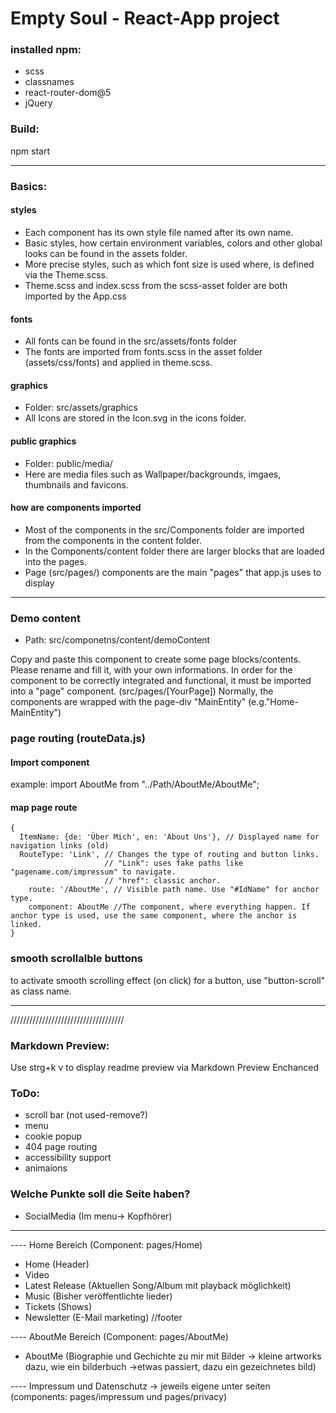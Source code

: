 # Empty Soul - React-App project

### installed npm:
- scss
- classnames
- react-router-dom@5
- jQuery

### Build:
npm start
____
### Basics:
#### styles
- Each component has its own style file named after its own name.
- Basic styles, how certain environment variables, colors and other global looks can be found in the assets folder.
- More precise styles, such as which font size is used where, is defined via the Theme.scss.
- Theme.scss and index.scss from the scss-asset folder are both imported by the App.css

#### fonts
- All fonts can be found in the src/assets/fonts folder
- The fonts are imported from fonts.scss in the asset folder (assets/css/fonts) and applied in theme.scss.

#### graphics
- Folder: src/assets/graphics
- All Icons are stored in the Icon.svg in the icons folder.

#### public graphics
- Folder: public/media/
- Here are media files such as Wallpaper/backgrounds, imgaes, thumbnails and favicons.

#### how are components imported
- Most of the components in the src/Components folder are imported from the components in the content folder.
- In the Components/content folder there are larger blocks that are loaded into the pages.
- Page (src/pages/) components are the main "pages" that app.js uses to display

______________

### Demo content
- Path: src/componetns/content/demoContent

Copy and paste this component to create some page blocks/contents.
Please rename and fill it, with your own informations.
In order for the component to be correctly integrated and functional, 
it must be imported into a "page" component. (src/pages/[YourPage])
Normally, the components are wrapped with the page-div "MainEntity" (e.g."Home-MainEntity")

### page routing (routeData.js)

#### Import component
example: import AboutMe from "../Path/AboutMe/AboutMe";

#### map page route
    {
      ItemName: {de: 'Über Mich', en: 'About Uns'}, // Displayed name for navigation links (old)
      RouteType: 'Link', // Changes the type of routing and button links. 
                         // "Link": uses fake paths like "pagename.com/impressum" to navigate. 
                         // "href": classic anchor.
        route: '/AboutMe', // Visible path name. Use "#IdName" for anchor type.
        component: AboutMe //The component, where everything happen. If anchor type is used, use the same component, where the anchor is linked.
    }

### smooth scrollalble buttons
to activate smooth scrolling effect (on click) for a button,
use "button-scroll" as class name.
____________________________________
////////////////////////////////////

### Markdown Preview:
Use strg+k v to display readme preview via Markdown Preview Enchanced

### ToDo:
- scroll bar (not used-remove?)
- menu
- cookie popup
- 404 page routing
- accessibility support
- animaions

### Welche Punkte soll die Seite haben?
- SocialMedia (Im menu-> Kopfhörer)
----
---- Home Bereich (Component: pages/Home)

- Home (Header)
- Video
- Latest Release (Aktuellen Song/Album mit playback möglichkeit)
- Music (Bisher veröffentlichte lieder)
- Tickets (Shows)
- Newsletter (E-Mail marketing)
//footer

---- AboutMe Bereich (Component: pages/AboutMe)
- AboutMe (Biographie und Gechichte zu mir mit Bilder -> kleine artworks dazu, wie ein bilderbuch ->etwas passiert, dazu ein gezeichnetes bild)

---- Impressum und Datenschutz -> jeweils eigene unter seiten (components: pages/impressum und pages/privacy)
